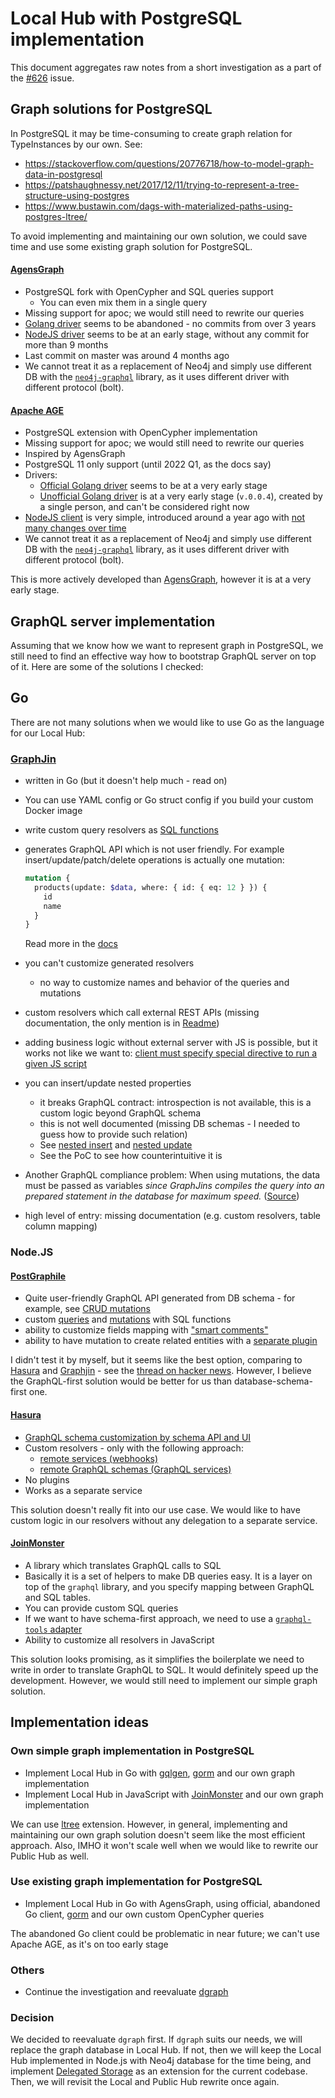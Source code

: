 # Local Hub with PostgreSQL implementation

This document aggregates raw notes from a short investigation as a part of the [#626](https://github.com/capactio/capact/issues/626) issue.

## Graph solutions for PostgreSQL

In PostgreSQL it may be time-consuming to create graph relation for TypeInstances by our own. See:

  - https://stackoverflow.com/questions/20776718/how-to-model-graph-data-in-postgresql
  - https://patshaughnessy.net/2017/12/11/trying-to-represent-a-tree-structure-using-postgres
  - https://www.bustawin.com/dags-with-materialized-paths-using-postgres-ltree/

To avoid implementing and maintaining our own solution, we could save time and use some existing graph solution for PostgreSQL.

#### [AgensGraph](https://github.com/bitnine-oss/agensgraph)

- PostgreSQL fork with OpenCypher and SQL queries support
    - You can even mix them in a single query
- Missing support for apoc; we would still need to rewrite our queries
- [Golang driver](https://github.com/bitnine-oss/agensgraph-golang) seems to be abandoned - no commits from over 3 years
- [NodeJS driver]((https://github.com/bitnine-oss/agensgraph-nodejs)) seems to be at an early stage, without any commit for more than 9 months
- Last commit on master was around 4 months ago
- We cannot treat it as a replacement of Neo4j and simply use different DB with the [`neo4j-graphql`](https://github.com/neo4j/graphql) library, as it uses different driver with different protocol (bolt).

#### [Apache AGE](https://github.com/apache/incubator-age)

- PostgreSQL extension with OpenCypher implementation 
- Missing support for apoc; we would still need to rewrite our queries
- Inspired by AgensGraph
- PostgreSQL 11 only support (until 2022 Q1, as the docs say)
- Drivers:
  - [Official Golang driver](https://github.com/apache/incubator-age/tree/master/drivers/golang) seems to be at a very early stage
  - [Unofficial Golang driver](https://github.com/rhizome-ai/apache-age-go) is at a very early stage (`v.0.0.4`), created by a single person, and can't be considered right now 
- [NodeJS client](https://github.com/apache/incubator-age/tree/master/drivers/nodejs) is very simple, introduced around a year ago with [not many changes over time](https://github.com/apache/incubator-age/commits/master/drivers/nodejs)
- We cannot treat it as a replacement of Neo4j and simply use different DB with the [`neo4j-graphql`](https://github.com/neo4j/graphql) library, as it uses different driver with different protocol (bolt).

This is more actively developed than [AgensGraph](#agensgraphhttpsgithubcombitnine-ossagensgraph), however it is at a very early stage.

## GraphQL server implementation

Assuming that we know how we want to represent graph in PostgreSQL, we still need to find an effective way how to bootstrap GraphQL server on top of it. Here are some of the solutions I checked:

## Go

There are not many solutions when we would like to use Go as the language for our Local Hub:

### [GraphJin](https://github.com/dosco/graphjin)

- written in Go (but it doesn't help much - read on)
- You can use YAML config or Go struct config if you build your custom Docker image
- write custom query resolvers as [SQL functions](https://github.com/dosco/graphjin/wiki/Guide-to-GraphQL#custom-functions)
- generates GraphQL API which is not user friendly. For example insert/update/patch/delete operations is actually one mutation:

   ```graphql
   mutation {
     products(update: $data, where: { id: { eq: 12 } }) {
       id
       name
     }
   }     
   ```

  Read more in the [docs](https://github.com/dosco/graphjin/wiki/Guide-to-GraphQL)

- you can't customize generated resolvers
    - no way to customize names and behavior of the queries and mutations
- custom resolvers which call external REST APIs (missing documentation, the only mention is in [Readme](https://github.com/dosco/graphjin/wiki#features))
- adding business logic without external server with JS is possible, but it works not like we want to: [client must specify special directive to run a given JS script](https://github.com/dosco/graphjin/wiki/Guide-to-GraphQL#adding-business-logic-with-javascript)
- you can insert/update nested properties
  - it breaks GraphQL contract: introspection is not available, this is a custom logic beyond GraphQL schema
  - this is not well documented (missing DB schemas - I needed to guess how to provide such relation)
  - See [nested insert](https://github.com/dosco/graphjin/wiki/Guide-to-GraphQL#nested-insert) and [nested update](https://github.com/dosco/graphjin/wiki/Guide-to-GraphQL#nested-update)
  - See the PoC to see how counterintuitive it is
- Another GraphQL compliance problem: When using mutations, the data must be passed as variables _since GraphJins compiles the query into an prepared statement in the database for maximum speed._ ([Source](https://github.com/dosco/graphjin/wiki/Guide-to-GraphQL#custom-functions))
- high level of entry: missing documentation (e.g. custom resolvers, table column mapping)

### Node.JS

#### [PostGraphile](https://github.com/graphile/postgraphile)

- Quite user-friendly GraphQL API generated from DB schema - for example, see [CRUD mutations](https://www.graphile.org/postgraphile/crud-mutations/)
- custom [queries](https://www.graphile.org/postgraphile/custom-queries/) and [mutations](https://www.graphile.org/postgraphile/custom-mutations/) with SQL functions
- ability to customize fields mapping with ["smart comments"](https://www.graphile.org/postgraphile/smart-comments/)
- ability to have mutation to create related entities with a [separate plugin](https://github.com/mlipscombe/postgraphile-plugin-nested-mutations)

I didn't test it by myself, but it seems like the best option, comparing to [Hasura](#hasurahttpsgithubcomhasuragraphql-engine) and [Graphjin](#graphjinhttpsgithubcomdoscographjin) - see the [thread on hacker news](https://news.ycombinator.com/item?id=22433478).
However, I believe the GraphQL-first solution would be better for us than database-schema-first one.

#### [Hasura](https://github.com/hasura/graphql-engine)

- [GraphQL schema customization by schema API and UI](https://hasura.io/docs/latest/graphql/core/api-reference/schema-api/index.html)
- Custom resolvers - only with the following approach:
  - [remote services (webhooks)](https://hasura.io/docs/latest/graphql/core/actions/index.html)
  - [remote GraphQL schemas (GraphQL services)](https://hasura.io/docs/latest/graphql/core/remote-schemas/index.html)
- No plugins
- Works as a separate service

This solution doesn't really fit into our use case. We would like to have custom logic in our resolvers without any delegation to a separate service.

#### [JoinMonster](https://github.com/join-monster/join-monster)

- A library which translates GraphQL calls to SQL
- Basically it is a set of helpers to make DB queries easy. It is a layer on top of the `graphql` library, and you specify mapping between GraphQL and SQL tables.
- You can provide custom SQL queries
- If we want to have schema-first approach, we need to use a [`graphql-tools` adapter](https://github.com/join-monster/join-monster-graphql-tools-adapter)
- Ability to customize all resolvers in JavaScript

This solution looks promising, as it simplifies the boilerplate we need to write in order to translate GraphQL to SQL. It would definitely speed up the development. However, we would still need to implement our simple graph solution.

## Implementation ideas

### Own simple graph implementation in PostgreSQL

- Implement Local Hub in Go with [gqlgen](https://github.com/99designs/gqlgen), [gorm](https://github.com/go-gorm/gorm) and our own graph implementation
- Implement Local Hub in JavaScript with [JoinMonster](#joinmonsterhttpsgithubcomjoin-monsterjoin-monster) and our own graph implementation

We can use [ltree](https://www.postgresql.org/docs/current/ltree.html) extension. However, in general, implementing and maintaining our own graph solution doesn't seem like the most efficient approach. Also, IMHO it won't scale well when we would like to rewrite our Public Hub as well.

### Use existing graph implementation for PostgreSQL 

- Implement Local Hub in Go with AgensGraph, using official, abandoned Go client, [gorm](https://github.com/go-gorm/gorm) and our own custom OpenCypher queries

The abandoned Go client could be problematic in near future; we can't use Apache AGE, as it's on too early stage

### Others

- Continue the investigation and reevaluate [dgraph](https://github.com/dgraph-io/dgraph)

### Decision

We decided to reevaluate `dgraph` first. If `dgraph` suits our needs, we will replace the graph database in Local Hub.
If not, then we will keep the Local Hub implemented in Node.js with Neo4j database for the time being, and implement [Delegated Storage](../../proposal/20211207-delegated-storage.md) as an extension for the current codebase. Then, we will revisit the Local and Public Hub rewrite once again. 
